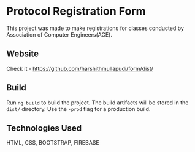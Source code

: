 # Protocol Registration Form

This project was made to make registrations for classes conducted by Association of Computer Engineers(ACE).

## Website

Check it  -  https://github.com/harshithmullapudi/form/dist/

## Build

Run `ng build` to build the project. The build artifacts will be stored in the `dist/` directory. Use the `-prod` flag for a production build.

## Technologies Used

HTML, CSS, BOOTSTRAP, FIREBASE
